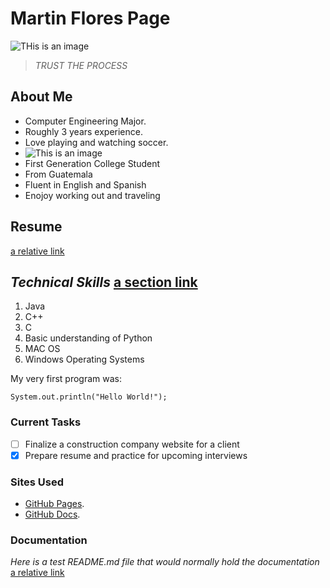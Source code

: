 # Martin Flores Page
![THis is an image](https://inteng-storage.s3.amazonaws.com/img/iea/nR6bkXZxwo/sizes/software-engineering-skills_resize_md.jpg)
> _TRUST THE PROCESS_
## **About Me**
- Computer Engineering Major.
- Roughly 3 years experience.
- Love playing and watching soccer.
- ![This is an image](https://deadline.com/wp-content/uploads/2020/03/10577674db.jpg)
- First Generation College Student
- From Guatemala
- Fluent in English and Spanish
- Enojoy working out and traveling
  
## **Resume**
[a relative link](https://github.com/Martin-Flores1023/GitHub-Pages/blob/main/CSE%20Gen%20Resume%202020%20Internships.pdf) 
## _Technical Skills_ [a section link](https://www.tutorialspoint.com/java/java_documentation.htm)
1. Java
2. C++
3. C
4. Basic understanding of Python
5. MAC OS 
6. Windows Operating Systems

My very first program was:
```
System.out.println("Hello World!");
```
 
### Current Tasks ###
- [ ] Finalize a construction company website for a client
- [X] Prepare resume and practice for upcoming interviews

### Sites Used ###
- [GitHub Pages](https://pages.github.com/).
- [GitHub Docs](https://docs.github.com/).

### Documentation ###
 _Here is a test README.md file that would normally hold the documentation_ 
 [a relative link](README.md)